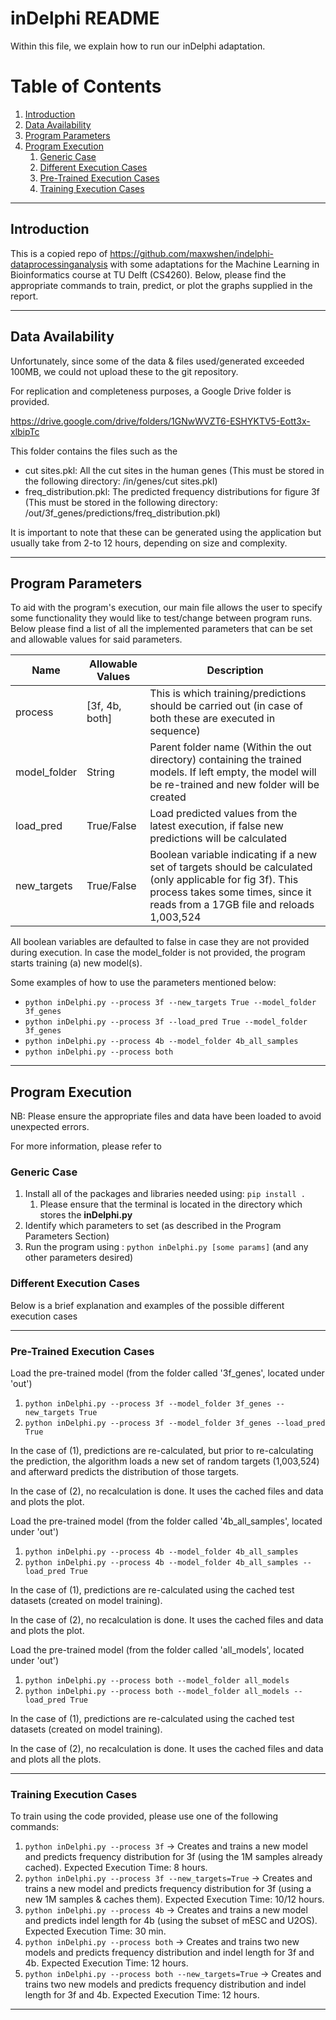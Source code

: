 # inDelphi README

Within this file, we explain how to run our inDelphi adaptation.

# Table of Contents
1. [Introduction](#introduction)
2. [Data Availability](#data)
3. [Program Parameters](#params)
4. [Program Execution](#exec)
	1. [Generic Case](#generic)
	2. [Different Execution Cases](#different)
	3. [Pre-Trained Execution Cases](#trained)
	4. [Training Execution Cases](#training)

----
<div id='introduction'/>

## Introduction 


This is a copied repo of https://github.com/maxwshen/indelphi-dataprocessinganalysis with some adaptations for the Machine Learning in Bioinformatics course at TU Delft (CS4260).
Below, please find the appropriate commands to train, predict, or plot the graphs supplied in the report. 

----

<div id='data'/>

## Data Availability

Unfortunately, since some of the data & files used/generated exceeded 100MB, we could not upload these to the git repository.

For replication and completeness purposes, a Google Drive folder is provided.

https://drive.google.com/drive/folders/1GNwWVZT6-ESHYKTV5-Eott3x-xlbipTc

This folder contains the files such as the 
- cut sites.pkl: All the cut sites in the human genes (This must be stored in the following directory: /in/genes/cut sites.pkl)
- freq_distribution.pkl: The predicted frequency distributions for figure 3f (This must be stored in the following directory: /out/3f_genes/predictions/freq_distribution.pkl)

It is important to note that these can be generated using the application but usually take from 2-to 12 hours, depending on size and complexity.

----

<div id="params"/>

## Program Parameters

To aid with the program's execution, our main file allows the user to specify some 
functionality they would like to test/change between program runs. Below please find 
a list of all the implemented parameters that can be set and allowable values for said parameters.

| Name         | Allowable Values | Description                                                                                                                                                                                |
|--------------|------------------|--------------------------------------------------------------------------------------------------------------------------------------------------------------------------------------------|
| process      | [3f, 4b, both]   | This is which training/predictions should be carried out (in case of both these are executed in sequence)                                                                                  |
| model_folder | String           | Parent folder name (Within the out directory) containing the trained models. If left empty, the model will be re-trained and new folder will be created                                    |
| load_pred    | True/False       | Load predicted values from the latest execution, if false new predictions will be calculated 																							   |
| new_targets  | True/False       | Boolean variable indicating if a new set of targets should be calculated (only applicable for fig 3f). This process takes some times, since it reads from a 17GB file and reloads 1,003,524|

All boolean variables are defaulted to false in case they are not provided during execution.
In case the model_folder is not provided, the program starts training (a) new model(s).

Some examples of how to use the parameters mentioned below:

- ```python inDelphi.py --process 3f --new_targets True --model_folder 3f_genes```
- ```python inDelphi.py --process 3f --load_pred True --model_folder 3f_genes```
- ```python inDelphi.py --process 4b --model_folder 4b_all_samples```
- ```python inDelphi.py --process both```

----

<div id="exec"/> 

## Program Execution

NB: Please ensure the appropriate files and data have been loaded to avoid unexpected errors.

For more information, please refer to 

<div id="generic"/> 

### Generic Case

1. Install all of the packages and libraries needed using: 
``pip install .``
   1. Please ensure that the terminal is located in the directory which stores the **inDelphi.py**
2. Identify which parameters to set (as described in the Program Parameters Section)
3. Run the program using : ```python inDelphi.py [some params]``` (and any other parameters desired)

<div id="different"/>

### Different Execution Cases

Below is a brief explanation and examples of the possible different execution cases


----

<div id="trained"/> 

### Pre-Trained Execution Cases

Load the pre-trained model (from the folder called '3f_genes', located under 'out') 

1. ```python inDelphi.py --process 3f --model_folder 3f_genes --new_targets True ```
2. ```python inDelphi.py --process 3f --model_folder 3f_genes --load_pred True ```

In the case of (1), predictions are re-calculated, but prior to re-calculating the prediction, the algorithm loads a new set of random targets (1,003,524) and afterward predicts the distribution of those targets.

In the case of (2), no recalculation is done. It uses the cached files and data and plots the plot.

Load the pre-trained model (from the folder called '4b_all_samples', located under 'out') 

1. ```python inDelphi.py --process 4b --model_folder 4b_all_samples```
2. ```python inDelphi.py --process 4b --model_folder 4b_all_samples --load_pred True ```

In the case of (1), predictions are re-calculated using the cached test datasets (created on model training).

In the case of (2), no recalculation is done. It uses the cached files and data and plots the plot.

Load the pre-trained model (from the folder called 'all_models', located under 'out') 

1. ```python inDelphi.py --process both --model_folder all_models```
2. ```python inDelphi.py --process both --model_folder all_models --load_pred True```

In the case of (1), predictions are re-calculated using the cached test datasets (created on model training).

In the case of (2), no recalculation is done. It uses the cached files and data and plots all the plots.

----

<div id="training"/>

### Training Execution Cases

To train using the code provided, please use one of the following commands:

1. ```python inDelphi.py --process 3f``` -> Creates and trains a new model and predicts frequency distribution for 3f (using the 1M samples already cached). Expected Execution Time: 8 hours.
2. ```python inDelphi.py --process 3f --new_targets=True``` -> Creates and trains a new model and predicts frequency distribution for 3f (using a new 1M samples & caches them). Expected Execution Time: 10/12 hours.
3. ```python inDelphi.py --process 4b``` -> Creates and trains a new model and predicts indel length for 4b (using the subset of mESC and U2OS). Expected Execution Time: 30 min.
4. ```python inDelphi.py --process both``` -> Creates and trains two new models and predicts frequency distribution and indel length for 3f and 4b. Expected Execution Time: 12 hours.
5. ```python inDelphi.py --process both --new_targets=True``` -> Creates and trains two new models and predicts frequency distribution and indel length for 3f and 4b. Expected Execution Time: 12 hours.


------

